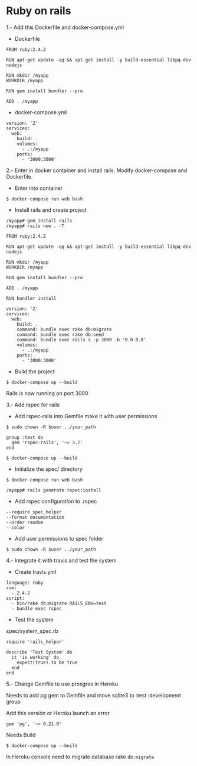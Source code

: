 # Ruby on rails

1.- Add this Dockerfile and docker-compose.yml

* Dockerfile

```
FROM ruby:2.4.2

RUN apt-get update -qq && apt-get install -y build-essential libpq-dev nodejs

RUN mkdir /myapp
WORKDIR /myapp

RUN gem install bundler --pre

ADD . /myapp
```

* docker-compose.yml

```
version: '2'
services:
  web:
    build: .
    volumes:
      - .:/myapp
    ports:
      - '3000:3000'
```

2.- Enter in docker container and install rails. Modify docker-compose and Dockerfile.

* Enter into container

`$ docker-compose run web bash`

* Install rails and create project

```
/myapp# gem install rails
/myapp# rails new . -T
```

```
FROM ruby:2.4.2

RUN apt-get update -qq && apt-get install -y build-essential libpq-dev nodejs

RUN mkdir /myapp
WORKDIR /myapp

RUN gem install bundler --pre

ADD . /myapp

RUN bundler install
```

```
version: '2'
services:
  web:
    build: .
    command: bundle exec rake db:migrate
    command: bundle exec rake db:seed
    command: bundle exec rails s -p 3000 -b '0.0.0.0'
    volumes:
      - .:/myapp
    ports:
      - '3000:3000'
```

* Build the project

`$ docker-compose up --build`

Rails is now running on port 3000

3.- Add rspec for rails

* Add rspec-rails into Gemfile make it with user permissions

`$ sudo chown -R $user ../your_path`

```
group :test do
  gem 'rspec-rails', '~> 3.7'
end
```

`$ docker-compose up --build`

* Initialize the spec/ directory

`$ docker-compose run web bash`

`/myapp# rails generate rspec:install`

* Add rspec configuration to .rspec

```
--require spec_helper
--format documentation
--order random
--color
```

* Add user permissions to spec folder

`$ sudo chown -R $user ../your_path`

4.- Integrate it with travis and test the system

* Create travis.yml

```
language: ruby
rvm:
  - 2.4.2
script:
  - bin/rake db:migrate RAILS_ENV=test
  - bundle exec rspec
```

* Test the system

spec/system_spec.rb

```
require 'rails_helper'

describe 'Test System' do
  it 'is working' do
    expect(true).to be true
  end
end
```

5.- Change Gemfile to use prosgres in Heroku

Needs to add pg gem to Gemfile and move sqlite3 to :test :development group

Add this versión or Heroku launch an error

`gem 'pg', '~> 0.21.0'`

Needs Build

`$ docker-compose up --build`

In Heroku console need to migrate database rake `db:migrate`
